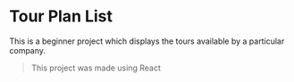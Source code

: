 # Tour Plan List

This is a beginner project which displays the tours available by a particular company.

> This project was made using React
